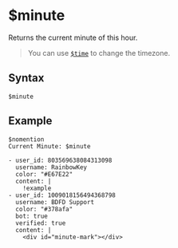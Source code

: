 # $minute
Returns the current minute of this hour.

> You can use [`$time`](./time.md) to change the timezone.

## Syntax
```
$minute
```

## Example
```
$nomention
Current Minute: $minute
```

```discord yaml
- user_id: 803569638084313098
  username: RainbowKey
  color: "#E67E22"
  content: |
    !example 
- user_id: 1009018156494368798
  username: BDFD Support
  color: "#378afa"
  bot: true
  verified: true
  content: |
    <div id="minute-mark"></div>
```

<script src="../theme/livetime.js"></script>

